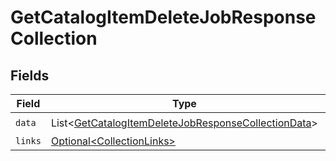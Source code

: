 # GetCatalogItemDeleteJobResponseCollection


## Fields

| Field                                                                                                                            | Type                                                                                                                             | Required                                                                                                                         | Description                                                                                                                      |
| -------------------------------------------------------------------------------------------------------------------------------- | -------------------------------------------------------------------------------------------------------------------------------- | -------------------------------------------------------------------------------------------------------------------------------- | -------------------------------------------------------------------------------------------------------------------------------- |
| `data`                                                                                                                           | List\<[GetCatalogItemDeleteJobResponseCollectionData](../../models/components/GetCatalogItemDeleteJobResponseCollectionData.md)> | :heavy_check_mark:                                                                                                               | N/A                                                                                                                              |
| `links`                                                                                                                          | [Optional\<CollectionLinks>](../../models/components/CollectionLinks.md)                                                         | :heavy_minus_sign:                                                                                                               | N/A                                                                                                                              |